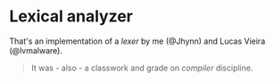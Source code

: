 # Lexical analyzer

That's an implementation of a _lexer_ by me (@Jhynn) and 
Lucas Vieira (@lvmalware).

> It was - also - a classwork and grade on _compiler_ discipline.

